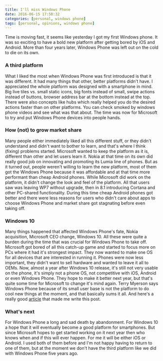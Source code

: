 ```yaml
---
title: I'll miss Windows Phone
date: 2016-06-15 17:58:32
categories: [personal, windows phone]
tags: [personal, opinions, windows phone]
---
```

Time is moving fast, it seems like yesterday I got my first Windows phone. It was so exciting to have a bold new platform after getting bored by iOS and Android. More than four years later, Windows Phone was left out on the cold to die on its own.
<!--more-->

### A third platform
What I liked the most when Windows Phone was first introduced is that it was different. It had many things that other, better platforms didn't have. I appreciated the whole platform was designed with a smartphone in mind. Big live tiles vs. small static icons, big fonts instead of small, swipe actions instead of buttons, browser address bar at the bottom instead at the top. There were also concepts like hubs which really helped you do the desired actions faster than on other platforms. You can check smoked by windows phone videos and see what was that about. The time was now for Microsoft to try and put Windows Phone devices into people hands.

### How (not) to grow market share
Many people either immediately liked all this different stuff, or they didn't understand and didn't want to bother to learn, and that's where I think (fixing) problems started. Microsoft wanted to keep the platform as it is, different than other and let users learn it. Nokia at that time on its own did really good job on innovating and promoting its Lumia line of phones. But as it turned out, people weren't willing to learn the new platform, most of them got the Windows Phone because it was affordable and at that time more performant than cheap Android phones. While Microsoft did work on the platform, it didn't change the look and feel of the platform. All that users saw was leaving WP7 without upgrade, then in 8.1 introducing Cortana and other PC-shared functionality. During this time cheap Android phones got better and there were less reasons for users who didn't care about apps to choose Windows Phone and market share got stagnating before even taking off.

### Windows 10
Many things happened that affected Windows Phone's fate, Nokia acquisition, Microsoft CEO change, Windows 10. All these were quite a burden during the time that was crucial for Windows Phone to take off. Microsoft got bored of all this catch-up game and started to focus more on PCs where it had it's strongest impact. They now wanted to make one OS for all devices that are interested in running it. Phones were now less important, they didn't want to sell hardware and wanted to leave it all to OEMs. Now, almost a year after Windows 10 release, it's still not very usable on the phone, it's simply not a phone OS, not competitive with iOS, Android or even Windows Phone. They hope to make it better next year, but that's quite some time for Microsoft to change it's mind again. Terry Myerson says Windows Phone because of its small user base is not the platform to do cool new things at the moment, and that basically sums it all. And here's a really good [article](https://www.theregister.co.uk/2016/05/27/windows_phone_history_special_report) that made me write this post.

### What's next
For Windows Phone a long and sad death by abandonment. For Windows 10 a hope that it will eventually become a good platform for smartphones. But since Microsoft hopes to get started working on it next year then who knows when and if this will ever happen. For me it will be either iOS or Android. I used both of them before and I'm not happy having to return to one of them, but at the moment we don't have the third platform like we did with Windows Phone five years ago.
